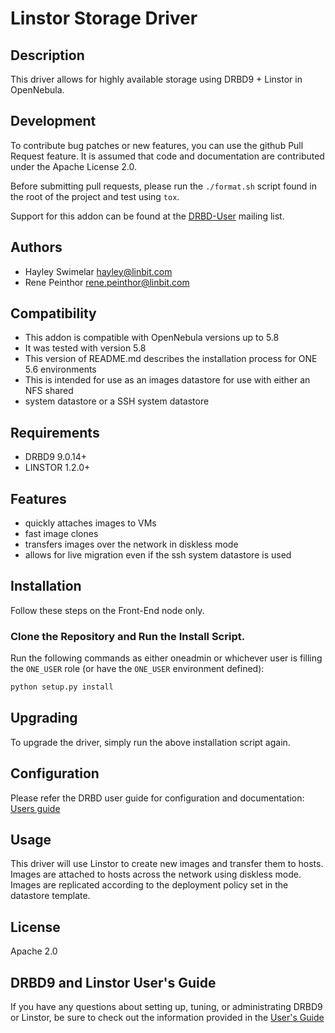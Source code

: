 # Linstor Storage Driver

## Description

This driver allows for highly available storage using DRBD9 + Linstor in
OpenNebula.

## Development

To contribute bug patches or new features, you can use the github Pull Request
feature. It is assumed that code and documentation are contributed under the
Apache License 2.0.

Before submitting pull requests, please run the `./format.sh` script found
in the root of the project and test using `tox`.

Support for this addon can be found at the
[DRBD-User](http://lists.linbit.com/listinfo/drbd-user) mailing list.

## Authors

* Hayley Swimelar [<hayley@linbit.com>](hayley@linbit.com)
* Rene Peinthor [<rene.peinthor@linbit.com>](rene.peinthor@linbit.com)

## Compatibility

* This addon is compatible with OpenNebula versions up to 5.8
* It was tested with version 5.8
* This version of README.md describes the installation process for ONE 5.6 environments
* This is intended for use as an images datastore for use with either an NFS shared
* system datastore or a SSH system datastore

## Requirements

* DRBD9 9.0.14+
* LINSTOR 1.2.0+

## Features

* quickly attaches images to VMs
* fast image clones
* transfers images over the network in diskless mode
* allows for live migration even if the ssh system datastore is used

## Installation

Follow these steps on the Front-End node only.

### Clone the Repository and Run the Install Script.

Run the following commands as either oneadmin or whichever user is filling the
`ONE_USER` role (or have the `ONE_USER` environment defined):

```bash
python setup.py install
```

## Upgrading

To upgrade the driver, simply run the above installation script again.

## Configuration
Please refer the DRBD user guide for configuration and documentation:
[Users guide](https://docs.linbit.com/docs/users-guide-9.0/#ch-opennebula-linstor)

## Usage

This driver will use Linstor to create new images and transfer them to
hosts. Images are attached to hosts across the network using diskless mode.
Images are replicated according to the deployment policy set in the datastore
template.

## License

Apache 2.0

## DRBD9 and Linstor User's Guide

If you have any questions about setting up, tuning, or administrating DRBD9 or
Linstor, be sure to check out the information provided in the
[User's Guide](http://docs.linbit.com/doc/users-guide-90/drbd-users-guide/)
